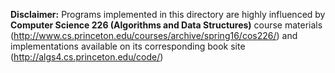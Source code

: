 <b>Disclaimer:</b>
Programs implemented in this directory are highly influenced by <strong>Computer Science 226 (Algorithms and Data Structures)</strong> course materials (http://www.cs.princeton.edu/courses/archive/spring16/cos226/) and implementations available on its corresponding book site (http://algs4.cs.princeton.edu/code/)
